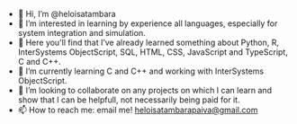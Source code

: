 - 👋 Hi, I’m @heloisatambara
- 👀 I’m interested in learning by experience all languages, especially for system integration and simulation.
- 🌳 Here you'll find that I’ve already learned something about Python, R, InterSystems ObjectScript, SQL, HTML, CSS, JavaScript and TypeScript, C and C++. 
- 🌱 I’m currently learning C and C++ and working with InterSystems ObjectScript.
- 💞️ I’m looking to collaborate on any projects on which I can learn and show that I can be helpfull, not necessarily being paid for it.
- 📫 How to reach me: email me! heloisatambarapaiva@gmail.com 
